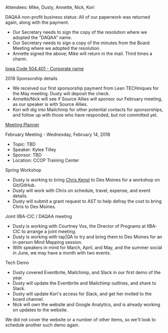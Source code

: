 Attendees: Mike, Dusty, Annette, Nick, Kori

DAQAA non-profit business status: All of our paperwork was returned again, along with the payment.
  - Our Secretary needs to sign the copy of the resolution where we adopted the "DAQAA" name.
  - Our Secretary needs to sign a copy of the minutes from the Board Meeting where we adopted the resolution.
  - Annette signed the above; Mike will return in the mail. Third times a charm.

[Iowa Code 504.401 - Corporate name](https://www.legis.iowa.gov/DOCS/ACO/IC/LINC/Section.504.401.pdf)

2018 Sponsorship details
  - We received our first sponsorship payment from Lean TECHniques for the May meeting. Dusty will deposit the check.
  - Annette/Nick will see if Source Allies will sponsor our February meeting, as our speaker is with Source Allies.
  - Kori will dig into Mailchimp for other potential contacts for sponsorships, and follow up with those who have responded, but not committed yet.

[Meeting Planner](https://docs.google.com/spreadsheets/d/1qY6O5bR5MWBwRZ-iIOG0dUWdoj8bld_chOMgfkDfrik/edit?usp=sharing)

February Meeting - Wednesday, February 14, 2018
  - Topic: TBD
  - Speaker: Kylee Tilley
  - Sponsor: TBD
  - Location: CCOP Training Center
  
Spring Workshop
  - Dusty is working to bring [Chris Kenst](http://www.kenst.com/about/) to Des Moines for a workshop on Git/GitHub.
  - Dusty will work with Chris on schedule, travel, expense, and event details.
  - Dusty will submit a grant request to AST to help defray the cost to bring Chris to Des Moines.
  
Joint IIBA-CIC / DAQAA meeting
  - Dusty is working with Courtney Vos, the Director of Programs at IIBA-CIC to arrange a joint meeting.
  - Dusty is working with tap|QA to try and bring them to Des Moines for an in-person Mind Mapping session.
  - With speakers in mind for March, April, and May, and the summer social in June, we may have a month with two events.

Tech Demo
  - Dusty covered Eventbrite, Mailchimp, and Slack in our first demo of the year. 
  - Dusty will update the Eventbrite and Mailchimp outlines, and share to Slack.
  - Dusty will update Kori's access for Slack, and get her invited to the board channel.
  - Nick will own the website and Google Analytics, and is already working on updates to the website.

We did not cover the website or a number of other items, so we'll look to schedule another such demo again.

